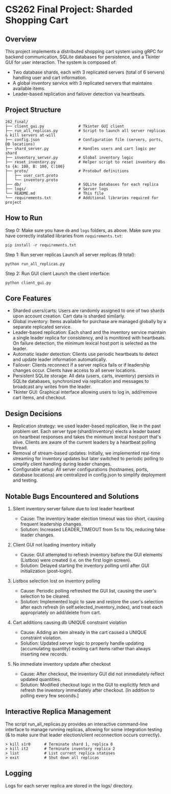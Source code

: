 # CS262 Final Project: Sharded Shopping Cart

## Overview

This project implements a distributed shopping cart system using gRPC for backend communication, SQLite databases for persistence, and a Tkinter GUI for user interaction. The system is composed of:

- Two database shards, each with 3 replicated servers (total of 6 servers) handling user and cart information.
- A global inventory service with 3 replicated servers that maintains available items.
- Leader-based replication and failover detection via heartbeats.

## Project Structure

```[markdown]
262_final/
├── client_gui.py               # Tkinter GUI client
├── run_all_replicas.py         # Script to launch all server replicas & kill servers at-will
├── config.json                 # Configuration file (servers, ports, DB locations)
├── shard_server.py             # Handles users and cart logic per shard
├── inventory_server.py         # Global inventory logic
├── reset_inventory.py          # Helper script to reset inventory dbs to {A: 100, B: 100, C:100}
├── proto/                      # Protobuf definitions
│   ├── user_cart.proto
│   └── inventory.proto
├── db/                         # SQLite databases for each replica
├── logs/                       # Server logs
└── README.md                   # This file
└── requirements.txt            # Additional libraries required for project
```

## How to Run

Step 0: Make sure you have `db` and `logs` folders, as above. Make sure you have correctly installed libraries from `requirements.txt`:

```[bash]
pip install -r requirements.txt
```

Step 1: Run server replicas
Launch all server replicas (9 total):

```[bash]
python run_all_replicas.py
```

Step 2: Run GUI client
Launch the client interface:

```[bash]
python client_gui.py
```

## Core Features

- Sharded users/carts: Users are randomly assigned to one of two shards upon account creation. Cart data is sharded similarly.
- Global inventory: Items available for purchase are managed globally by a separate replicated service.
- Leader-based replication: Each shard and the inventory service maintain a single leader replica for consistency, and is monitored with heartbeats. On failure detection, the minimum lexical host:port is selected as the leader.
- Automatic leader detection: Clients use periodic heartbeats to detect and update leader information automatically.
- Failover: Clients reconnect if a server replica fails or if leadership changes occur. Clients have access to all server locations.
- Persistent SQLite storage: All data (users, carts, inventory) persists in SQLite databases, synchronized via replication and messages to broadcast any writes from the leader.
- Tkinter GUI: Graphical interface allowing users to log in, add/remove cart items, and checkout.

## Design Decisions

- Replication strategy: we used leader-based replication, like in the past problem set. Each server type (shard/inventory) elects a leader based on heartbeat responses and takes the minimum lexical host:port that's alive. Clients are aware of the current leaders by a heartbeat polling thread.
- Removal of stream-based updates: Initially, we implemented real-time streaming for inventory updates but later switched to periodic polling to simplify client handling during leader changes.
- Configurable setup: All server configurations (hostnames, ports, database locations) are centralized in config.json to simplify deployment and testing.

## Notable Bugs Encountered and Solutions

1. Silent inventory server failure due to lost leader heartbeat

    - Cause: The inventory leader election timeout was too short, causing frequent leadership changes.
    - Solution: Increased LEADER_TIMEOUT from 5s to 10s, reducing false leader changes.

2. Client GUI not loading inventory initially

    - Cause: GUI attempted to refresh inventory before the GUI elements (Listbox) were created (i.e. on the first login screen).
    - Solution: Delayed starting the inventory polling until after GUI initialization (post-login).

3. Listbox selection lost on inventory polling

    - Cause: Periodic polling refreshed the GUI list, causing the user's selection to be cleared.
    - Solution: Implemented logic to save and restore the user's selection after each refresh (in self.selected_inventory_index), and treat each appropriately on add/delete from cart.

4. Cart additions causing db UNIQUE constraint violation

    - Cause: Adding an item already in the cart caused a UNIQUE constraint violation.
    - Solution: Updated server logic to properly handle updating (accumulating quantity) existing cart items rather than always inserting new records.

5. No immediate inventory update after checkout

    - Cause: After checkout, the inventory GUI did not immediately reflect updated quantities.
    - Solution: Modified checkout logic in the GUI to explicitly fetch and refresh the inventory immediately after checkout. [In addition to polling every few seconds.]

## Interactive Replica Management

The script run_all_replicas.py provides an interactive command-line interface to manage running replicas, allowing for some integration testing (& to make sure that leader election/client reconnection occurs correctly).

```[bash]
> kill s1r0      # Terminate shard 1, replica 0
> kill it2       # Terminate inventory replica 2
> list           # List current replica statuses
> exit           # Shut down all replicas
```

## Logging

Logs for each server replica are stored in the logs/ directory.

